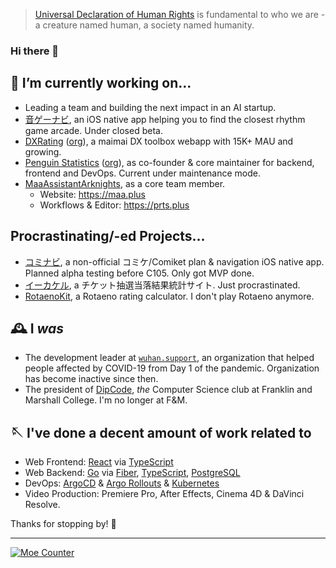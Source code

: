 > [Universal Declaration of Human Rights](https://www.un.org/en/about-us/universal-declaration-of-human-rights) is fundamental to who we are - a creature named human, a society named humanity.

### Hi there 👋

<!--

  > Ola! Glad you've reached here! I want to make friends
  > who is like you that loves exploring! Why not go
  > follow some of my social accounts, or just shoot me
  > an email at me@galvingao.com?
  > In advance, nice to meet you! ;D

-->

## 🔭 I’m currently working on...
- Leading a team and building the next impact in an AI startup.
- [音ゲーナビ](https://github.com/otogenavi), an iOS native app helping you to find the closest rhythm game arcade. Under closed beta.
- [DXRating](https://dxrating.net) ([org](https://github.com/gekichumai)), a maimai DX toolbox webapp with 15K+ MAU and growing.
- [Penguin Statistics](https://penguin-stats.io) ([org](https://github.com/penguin-statistics)), as co-founder & core maintainer for backend, frontend and DevOps. Current under maintenance mode.
- [MaaAssistantArknights](https://github.com/MaaAssistantArknights), as a core team member.
  - Website: https://maa.plus
  - Workflows & Editor: https://prts.plus

## Procrastinating/-ed Projects...
- [コミナビ](https://github.com/cominavi), a non-official コミケ/Comiket plan & navigation iOS native app. Planned alpha testing before C105. Only got MVP done.
- [イーカケル](https://github.com/ekakeru), a チケット抽選当落結果統計サイト. Just procrastinated.
- [RotaenoKit](https://rotaeno.imgg.dev), a Rotaeno rating calculator. I don't play Rotaeno anymore.


## 🕰 I _was_
- The development leader at [`wuhan.support`](https://github.com/wuhan-support/wuhan.support), an organization that helped people affected by COVID-19 from Day 1 of the pandemic. Organization has become inactive since then.
- The president of [DipCode](https://dipcode.org), *the* Computer Science club at Franklin and Marshall College. I'm no longer at F&M.

## 🪡 I've done a decent amount of work related to
- Web Frontend: [React](https://react.dev) via [TypeScript](https://typescriptlang.org)
- Web Backend: [Go](https://go.dev) via [Fiber](https://gofiber.io), [TypeScript](https://typescriptlang.org), [PostgreSQL](https://postgresql.org)
- DevOps: [ArgoCD](https://github.com/argoproj/argo-cd) & [Argo Rollouts](https://argoproj.github.io/rollouts/) & [Kubernetes](https://k8s.io)
- Video Production: Premiere Pro, After Effects, Cinema 4D & DaVinci Resolve.

Thanks for stopping by! 🥰

---

[![Moe Counter](https://hits.imgg.dev/GalvinGao:home?theme=rule34&render=pixelated)](https://hits.imgg.dev/GalvinGao:home?theme=rule34&render=pixelated)
